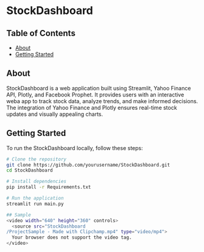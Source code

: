 # StockDashboard


## Table of Contents

- [About](#about)
- [Getting Started](#getting-started)

## About

StockDashboard is a web application built using Streamlit, Yahoo Finance API, Plotly, and Facebook Prophet. 
It provides users with an interactive weba app to track stock data, analyze trends, and make informed decisions. 
The integration of Yahoo Finance and Plotly ensures real-time stock updates and visually appealing charts.

## Getting Started

To run the StockDashboard locally, follow these steps:

```bash
# Clone the repository
git clone https://github.com/yourusername/StockDashboard.git
cd StockDashboard

# Install dependencies
pip install -r Requirements.txt

# Run the application
streamlit run main.py

## Sample
<video width="640" height="360" controls>
  <source src="StockDashboard
/ProjectSample - Made with Clipchamp.mp4" type="video/mp4">
  Your browser does not support the video tag.
</video>





